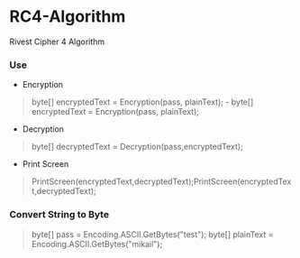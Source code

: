 # RC4-Algorithm
Rivest Cipher 4 Algorithm

### **Use**
- Encryption
> byte[] encryptedText = Encryption(pass, plainText);	- byte[] encryptedText = Encryption(pass, plainText);
- Decryption
>  byte[] decryptedText = Decryption(pass,encryptedText);
- Print Screen
> PrintScreen(encryptedText,decryptedText);PrintScreen(encryptedText,decryptedText);

###  **Convert String to Byte**
>  byte[] pass = Encoding.ASCII.GetBytes("test");
 byte[] plainText = Encoding.ASCII.GetBytes("mikail");
